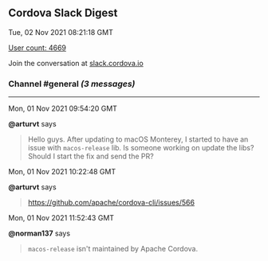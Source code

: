 ## Cordova Slack Digest
Tue, 02 Nov 2021 08:21:18 GMT

[User count: 4669](https://cordova.slack.com/)


Join the conversation at [slack.cordova.io](http://slack.cordova.io/)

### __Channel #general__ _(3 messages)_
---

Mon, 01 Nov 2021 09:54:20 GMT

__@arturvt__ says 
> Hello guys. After updating to macOS Monterey, I started to have an issue with `macos-release` lib. Is someone working on update the libs? Should I start the fix and send the PR?
> 

Mon, 01 Nov 2021 10:22:48 GMT

__@arturvt__ says 
> <https://github.com/apache/cordova-cli/issues/566>
> 

Mon, 01 Nov 2021 11:52:43 GMT

__@norman137__ says 
> `macos-release` isn't maintained by Apache Cordova.
> 
